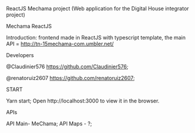 ReactJS Mechama project (Web application for the Digital House integrator project)


Mechama ReactJS

Introduction:
frontend made in ReactJS with typescript template, the main API = http://tn-15mechama-com.umbler.net/


Developers

@Claudinier576 https://github.com/Claudinier576;

@renatoruiz2607 https://github.com/renatoruiz2607;


START 

Yarn start;
Open http://localhost:3000 to view it in the browser.


APIs 

API Main- MeChama;
API Maps - ?;

